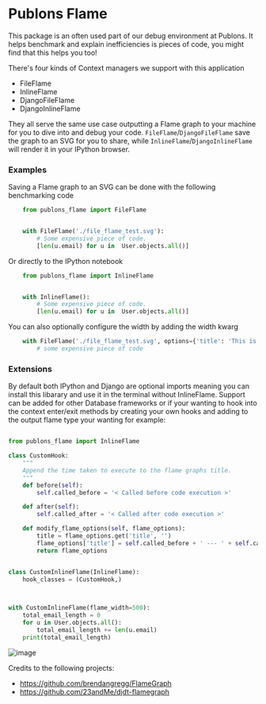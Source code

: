 # Publons Flame

This package is an often used part of our debug environment at Publons.
It helps benchmark and explain inefficiencies is pieces of code,
you might find that this helps you too!


There's four kinds of Context managers we support with this application

- FileFlame
- InlineFlame
- DjangoFileFlame
- DjangoInlineFlame

They all serve the same use case outputting a Flame graph to your
machine for you to dive into and debug your code. `FileFlame`/`DjangoFileFlame` save the graph
to an SVG for you to share, while `InlineFlame`/`DjangoInlineFlame` will render it in
your IPython browser.


### Examples


Saving a Flame graph to an SVG can be done with the following benchmarking code

```Python
    from publons_flame import FileFlame


    with FileFlame('./file_flame_test.svg'):
        # Some expensive piece of code.
        [len(u.email) for u in  User.objects.all()]
```

Or directly to the IPython notebook

```Python
    from publons_flame import InlineFlame


    with InlineFlame():
        # Some expensive piece of code.
        [len(u.email) for u in  User.objects.all()]
```


You can also optionally configure the width by adding the width kwarg

```Python
    with FileFlame('./file_flame_test.svg', options={'title': 'This is my test title'}):
        # some expensive piece of code
```

### Extensions

By default both IPython and Django are optional imports meaning you can install this libarary and use it in the terminal without InlineFlame. Support can be added for other Database frameworks or if your wanting to hook into the context enter/exit methods by creating your own hooks and adding to the output flame type your wanting for example:

```Python

from publons_flame import InlineFlame

class CustomHook:
    """
    Append the time taken to execute to the flame graphs title.
    """
    def before(self):
        self.called_before = '< Called before code execution >'

    def after(self):
        self.called_after = '< Called after code execution >'

    def modify_flame_options(self, flame_options):
        title = flame_options.get('title', '')
        flame_options['title'] = self.called_before + ' --- ' + self.called_after
        return flame_options


class CustomInlineFlame(InlineFlame):
    hook_classes = (CustomHook,)

    

with CustomInlineFlame(flame_width=500):
    total_email_length = 0
    for u in User.objects.all():
        total_email_length += len(u.email)
    print(total_email_length)
```

![image](https://user-images.githubusercontent.com/6813352/67134922-471fbf80-f271-11e9-9ed7-b31354af6ab2.png)

Credits to the following projects:
 - https://github.com/brendangregg/FlameGraph
 - https://github.com/23andMe/djdt-flamegraph
